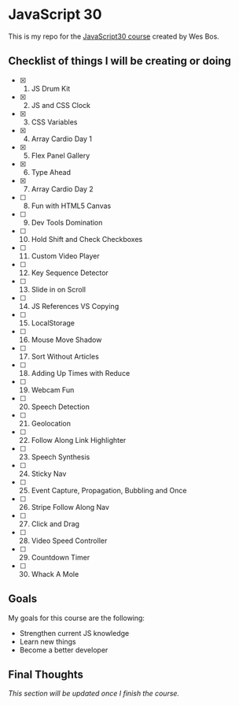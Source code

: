 # JavaScript 30

This is my repo for the [JavaScript30 course](https://javascript30.com/ "Wes Bos' JavaScript30 course") created by Wes Bos.

## Checklist of things I will be creating or doing

* [x] 1. JS Drum Kit
* [x] 2. JS and CSS Clock
* [x] 3. CSS Variables
* [x] 4. Array Cardio Day 1
* [x] 5. Flex Panel Gallery
* [x] 6. Type Ahead
* [x] 7. Array Cardio Day 2
* [ ] 8. Fun with HTML5 Canvas
* [ ] 9. Dev Tools Domination
* [ ] 10. Hold Shift and Check Checkboxes
* [ ] 11. Custom Video Player
* [ ] 12. Key Sequence Detector
* [ ] 13. Slide in on Scroll
* [ ] 14. JS References VS Copying
* [ ] 15. LocalStorage
* [ ] 16. Mouse Move Shadow
* [ ] 17. Sort Without Articles
* [ ] 18. Adding Up Times with Reduce
* [ ] 19. Webcam Fun
* [ ] 20. Speech Detection
* [ ] 21. Geolocation
* [ ] 22. Follow Along Link Highlighter
* [ ] 23. Speech Synthesis
* [ ] 24. Sticky Nav
* [ ] 25. Event Capture, Propagation, Bubbling and Once
* [ ] 26. Stripe Follow Along Nav
* [ ] 27. Click and Drag
* [ ] 28. Video Speed Controller
* [ ] 29. Countdown Timer
* [ ] 30. Whack A Mole

## Goals

My goals for this course are the following:

* Strengthen current JS knowledge
* Learn new things
* Become a better developer

## Final Thoughts

_This section will be updated once I finish the course._